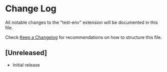 # Change Log

All notable changes to the "test-env" extension will be documented in this file.

Check [Keep a Changelog](http://keepachangelog.com/) for recommendations on how to structure this file.

## [Unreleased]

- Initial release